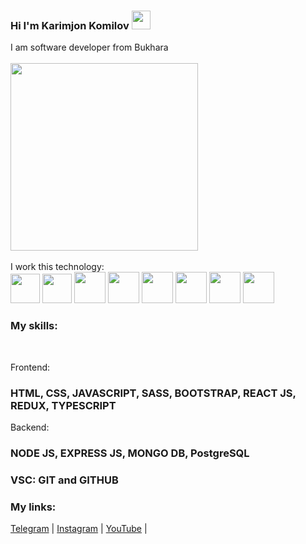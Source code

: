 ### Hi I'm Karimjon Komilov <img src="https://camo.githubusercontent.com/e8e7b06ecf583bc040eb60e44eb5b8e0ecc5421320a92929ce21522dbc34c891/68747470733a2f2f6d656469612e67697068792e636f6d2f6d656469612f6876524a434c467a6361737252346961377a2f67697068792e676966" width="30" />

I am software developer from Bukhara
<br/>
<br/>
<img src="https://camo.githubusercontent.com/31ff8df235ece3324517d44a28df0b36abcb73a1f6d9b8fb9f5175839f7565d3/68747470733a2f2f7265732e636c6f7564696e6172792e636f6d2f70726163746963616c6465762f696d6167652f66657463682f732d2d3046524a4764795a2d2d2f635f696d616767615f7363616c652c665f6175746f2c666c5f70726f67726573736976652c685f3530302c715f6175746f2c775f313030302f68747470733a2f2f6465762d746f2d75706c6f6164732e73332e616d617a6f6e6177732e636f6d2f75706c6f6164732f61727469636c65732f65707635356867747366693863737072706a39752e6a7067" width="300"  style="margin:auto;" />
<br/>
<br/>
I work this technology: <br/>
<img src="https://cdn-icons-png.flaticon.com/512/174/174854.png" width="47" />
<img src="https://cdn-icons-png.flaticon.com/512/732/732190.png" width="47" />
<img src="https://cdn-icons-png.flaticon.com/512/5968/5968292.png" width="50" />
<img src="https://cdn-icons-png.flaticon.com/512/5968/5968381.png" width="50" />
<img src="https://cdn-icons-png.flaticon.com/512/5968/5968672.png" width="50" />
<img src="https://cdn-icons-png.flaticon.com/512/919/919831.png" width="50" />
<img src="https://cdn-icons-png.flaticon.com/512/1126/1126012.png" width="50" />
<img src="https://miro.medium.com/max/496/0*M4AO0-wTcV3audnp.png" width="50" />
<br/>
### My skills:
<br/>

Frontend:
### HTML, CSS, JAVASCRIPT, SASS, BOOTSTRAP, REACT JS, REDUX, TYPESCRIPT 

Backend:
### NODE JS, EXPRESS JS, MONGO DB, PostgreSQL

### VSC: GIT and GITHUB

### My links:

[Telegram](https://t.me/karimjan_webdev) |
[Instagram](https://instagram.com/karimjan.coding) | 
[YouTube](https://www.youtube.com/channel/UCwE90mtgUnH97di4ccpfYUg/videos) | 
